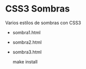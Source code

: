 # CSS3 Sombras

Varios estilos de sombras con CSS3

* sombra1.html
* sombra2.html
* sombra3.html

  make install
